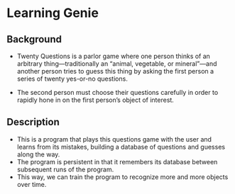 # Learning Genie

## Background

- Twenty Questions is a parlor game where one person thinks of an arbitrary thing—traditionally an “animal, vegetable, or mineral”—and another person tries to guess this thing by asking the first person a series of twenty yes-or-no questions. 

- The second person must choose their questions carefully in order to rapidly hone in on the first person’s object of interest.

## Description

- This is a program that plays this questions game with the user and learns from its mistakes, building a database of questions and guesses along the way. 
- The program is persistent in that it remembers its database between subsequent runs of the program. 
- This way, we can train the program to recognize more and more objects over time.

